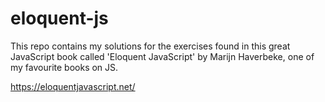 # eloquent-js
This repo contains my solutions for the exercises found in this great JavaScript book called 'Eloquent JavaScript' by Marijn Haverbeke, one of my favourite books on JS.

https://eloquentjavascript.net/


